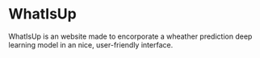 # WhatIsUp
WhatIsUp is an website made to encorporate a wheather prediction deep learning model in an nice, user-friendly interface.
